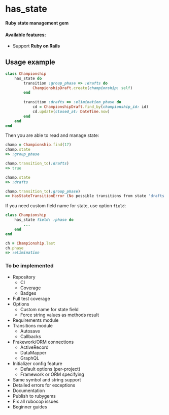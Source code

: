 # has_state
**Ruby state management gem**

#### Available features:
* Support **Ruby on Rails**

## Usage example
```ruby
class Championship
    has_state do
        transition :group_phase => :drafts do
            ChampionshipDraft.create(championship: self)
        end
        
        transition :drafts => :elimination_phase do
            cd = ChampionshipDraft.find_by(championship_id: id)
            cd.update(closed_at: DateTime.now)
        end
    end
end
```
Then you are able to read and manage state:
```ruby
champ = Championship.find(17)
champ.state
=> :group_phase

champ.transition_to(:drafts)
=> true

champ.state
=> :drafts

champ.transition_to(:group_phase)
=> HasStateTransitionError (No possible transitions from state 'drafts' to 'group_phase')
```

If you need custom field name for state, use option `field`:
```ruby
class Championship
    has_state field: :phase do
        ...
    end
end
```
```ruby
ch = Championship.last
ch.phase
=> :elimination
```

### To be implemented
* Repository
    * CI
    * Coverage
    * Badges
* Full test coverage
* Options
  * Custom name for state field
  * Force string values as methods result
* Requirements module
* Transitions module
  * Autosave
  * Callbacks
* Frakework/ORM connections
  * ActiveRecord
  * DataMapper
  * GraphQL
* Initializer config feature
  * Default options (per-project)
  * Framework or ORM specifying
* Same symbol and string support
* Detailed errors for exceptions
* Documentation
* Publish to rubygems
* Fix all rubocop issues
* Beginner guides